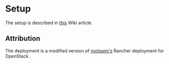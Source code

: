 # Setup
The setup is described in [this](https://github.com/Stinktopf/IntServ10/wiki/Setup#setup-rancher) Wiki article.

## Attribution
The deployment is a modified version of [rootsami's](https://github.com/rootsami/terraform-rancher2) Rancher deployment for OpenStack.
